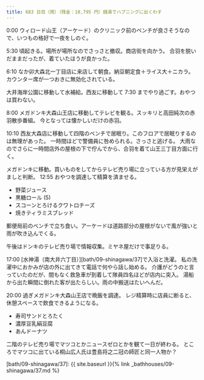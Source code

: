 ```yaml
---
title: 683 日目（雨）（残金：10,795 円）銭湯でハプニングに出くわす
---
```


0:00 ウィロード山王（アーケード）のクリニック前のベンチが良さそうなので、いつもの格好で一夜をしのぐ。

5:30 頃起きる。場所が場所なのでさっさと撤収。商店街を向かう。
合羽を脱いだままだったが、着ていたほうが良かった。

6:10 なか卯大森北一丁目店に来店して朝食。納豆朝定食＋ライス大＋ニカラ。
カウンター席が一つおきに無効化されている。

大井海岸公園に移動して水補給。西友に移動して 7:30 までやり過ごす。おやつは買わない。

8:00 メガドンキ大森山王店に移動してテレビを観る。スッキリと高田純次の赤羽散歩番組。
今となっては懐かしいだけの赤羽。

10:10 西友大森店に移動して四階のベンチで居眠り。このフロアで居眠りするのは無理があった。
一時間ほどで警備員に咎められる。さっさと逃げる。
大雨なのでさらに一時間店外の屋根の下で佇んでから、合羽を着て山王三丁目方面に行く。

メガドンキに移動。買いものをしてからテレビ売り場に立っている方が見栄えがましと判断。
12:55 おやつを調達して精算を済ませる。

* 野菜ジュース
* 黒糖ロール (5)
* スコーンとろけるクワトロチーズ
* 焼きティラミスブレッド

郵便局前のベンチで立ち食い。アーケードは道路部分の屋根がないで風が強いと雨が吹き込んでくる。

午後はドンキのテレビ売り場で情報収集。ミヤネ屋だけで事足りる。

17:00 [水神湯（南大井六丁目）][bath/09-shinagawa/37]で入浴と洗濯。
私の洗濯中におかみが店の外に出てきて電話で何やら話し始める。
介護がどうのと言っていたのだが、間もなく救急車が到着して隊員四名ほどが店内に突入。
湯船から出た瞬間に倒れた客が出たらしい。雨の中搬送はたいへんだ。

20:00 過ぎメガドンキ大森山王店で晩飯を調達。
レジ精算時に店員に断ると、休憩スペースで飲食できるようになる。

* 寿司サンドとろたく
* 濃厚豆乳絹豆腐
* あんドーナツ

二階のテレビ売り場でマツコとかニュースゼロとかを観て一日が終わる。
ところでマツコに出ている桐山広人氏は豊島将之二冠の師匠と同一人物か？

[bath/09-shinagawa/37]: {{ site.baseurl }}{% link _bathhouses/09-shinagawa/37.md %}
